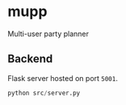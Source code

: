 # mupp
Multi-user party planner

## Backend
Flask server hosted on port `5001`.
```python
python src/server.py
```
